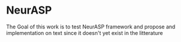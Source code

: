 # NeurASP

The Goal of this work is to test NeurASP framework and propose and implementation on text since it doesn't yet exist in the litterature 
